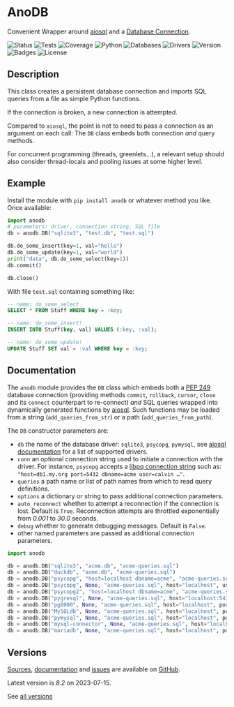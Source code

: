 # AnoDB

Convenient Wrapper around [aiosql](https://github.com/nackjicholson/aiosql)
and a [Database Connection](https://www.python.org/dev/peps/pep-0249).

![Status](https://github.com/zx80/anodb/actions/workflows/anodb-package.yml/badge.svg?branch=master&style=flat)
![Tests](https://img.shields.io/badge/tests-11%20✓-success)
![Coverage](https://img.shields.io/badge/coverage-100%25-success)
![Python](https://img.shields.io/badge/python-3-informational)
![Databases](https://img.shields.io/badge/databases-5-informational)
![Drivers](https://img.shields.io/badge/drivers-10-informational)
![Version](https://img.shields.io/pypi/v/anodb)
![Badges](https://img.shields.io/badge/badges-9-informational)
![License](https://img.shields.io/pypi/l/anodb?style=flat)

## Description

This class creates a persistent database connection and imports
SQL queries from a file as simple Python functions.

If the connection is broken, a new connection is attempted.

Compared to `aiosql`, the point is not to need to pass a connection
as an argument on each call: The `DB` class embeds both connection
*and* query methods.

For concurrent programming (threads, greenlets…), a relevant setup
should also consider thread-locals and pooling issues at some higher level.

## Example

Install the module with `pip install anodb` or whatever method you like.
Once available:

```python
import anodb
# parameters: driver, connection string, SQL file
db = anodb.DB("sqlite3", "test.db", "test.sql")

db.do_some_insert(key=1, val="hello")
db.do_some_update(key=1, val="world")
print("data", db.do_some_select(key=1))
db.commit()

db.close()
```

With file `test.sql` containing something like:

```sql
-- name: do_some_select
SELECT * FROM Stuff WHERE key = :key;

-- name: do_some_insert!
INSERT INTO Stuff(key, val) VALUES (:key, :val);

-- name: do_some_update!
UPDATE Stuff SET val = :val WHERE key = :key;
```

## Documentation

The `anodb` module provides the `DB` class which embeds both a
[PEP 249](https://peps.python.org/pep-0249/) database connection
(providing methods `commit`, `rollback`, `cursor`, `close` and
its `connect` counterpart to re-connect) *and* SQL queries wrapped
into dynamically generated functions by
[aiosql](https://pypi.org/project/aiosql/).
Such functions may be loaded from a string (`add_queries_from_str`) or a
path (`add_queries_from_path`).

The `DB` constructor parameters are:

- `db` the name of the database driver: `sqlite3`, `psycopg`, `pymysql`, see
  [aiosql documentation](https://nackjicholson.github.io/aiosql/database-driver-adapters.html)
  for a list of supported drivers.
- `conn` an optional connection string used to initiate a connection with the
  driver.
  For instance, `psycopg` accepts a
  [libpq connection string](https://www.postgresql.org/docs/current/libpq-connect.html#LIBPQ-CONNSTRING)
  such as: `"host=db1.my.org port=5432 dbname=acme user=calvin …"`.
- `queries` a path name or list of path names from which to read query
   definitions.
- `options` a dictionary or string to pass additional connection parameters.
- `auto_reconnect` whether to attempt a reconnection if the connection is lost.
  Default is `True`. Reconnection attempts are throttled exponentially from
  *0.001* to *30.0* seconds.
- `debug` whether to generate debugging messages.
  Default is `False`.
- other named parameters are passed as additional connection parameters.

```python
import anodb

db = anodb.DB("sqlite3", "acme.db", "acme-queries.sql")
db = anodb.DB("duckdb", "acme.db", "acme-queries.sql")
db = anodb.DB("psycopg", "host=localhost dbname=acme", "acme-queries.sql")
db = anodb.DB("psycopg", None, "acme-queries.sql", host="localhost", user="calvin", password="...", dbname="acme")
db = anodb.DB("psycopg2", "host=localhost dbname=acme", "acme-queries.sql")
db = anodb.DB("pygresql", None, "acme-queries.sql", host="localhost:5432", user="calvin", password="...", database="acme")
db = anodb.DB("pg8000", None, "acme-queries.sql", host="localhost", port=5432, user="calvin", password="...", database="acme")
db = anodb.DB("MySQLdb", None, "acme-queries.sql", host="localhost", port=3306, user="calvin", password="...", database="acme")
db = anodb.DB("pymysql", None, "acme-queries.sql", host="localhost", port=3306, user="calvin", password="...", database="acme")
db = anodb.DB("mysql-connector", None, "acme-queries.sql", host="localhost", port=3306, user="calvin", password="...", database="acme")
db = anodb.DB("mariadb", None, "acme-queries.sql", host="localhost", port=3306, user="calvin", password="...", database="acme")
```

## Versions

[Sources](https://github.com/zx80/anodb),
[documentation](https://zx80.github.io/anodb/) and
[issues](https://github.com/zx80/anodb/issues)
are available on [GitHub](https://github.com/).

Latest version is *8.2* on 2023-07-15.

See [all versions](VERSIONS.md)
